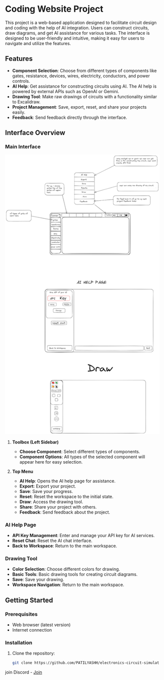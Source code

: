 # Coding Website Project

This project is a web-based application designed to facilitate circuit design and coding with the help of AI integration. Users can construct circuits, draw diagrams, and get AI assistance for various tasks. The interface is designed to be user-friendly and intuitive, making it easy for users to navigate and utilize the features.

## Features

- **Component Selection**: Choose from different types of components like gates, resistance, devices, wires, electricity, conductors, and power controls.
- **AI Help**: Get assistance for constructing circuits using AI. The AI help is powered by external APIs such as OpenAI or Gemini.
- **Drawing Tool**: Make raw drawings of circuits with a functionality similar to Excalidraw.
- **Project Management**: Save, export, reset, and share your projects easily.
- **Feedback**: Send feedback directly through the interface.

## Interface Overview

### Main Interface

![Project Interface](projectimg.png)

1. **Toolbox (Left Sidebar)**
   - **Choose Component**: Select different types of components.
   - **Component Options**: All types of the selected component will appear here for easy selection.

2. **Top Menu**
   - **AI Help**: Opens the AI help page for assistance.
   - **Export**: Export your project.
   - **Save**: Save your progress.
   - **Reset**: Reset the workspace to the initial state.
   - **Draw**: Access the drawing tool.
   - **Share**: Share your project with others.
   - **Feedback**: Send feedback about the project.

### AI Help Page

- **API Key Management**: Enter and manage your API key for AI services.
- **Reset Chat**: Reset the AI chat interface.
- **Back to Workspace**: Return to the main workspace.

### Drawing Tool

- **Color Selection**: Choose different colors for drawing.
- **Basic Tools**: Basic drawing tools for creating circuit diagrams.
- **Save**: Save your drawing.
- **Workspace Navigation**: Return to the main workspace.

## Getting Started

### Prerequisites

- Web browser (latest version)
- Internet connection

### Installation

1. Clone the repository:
   ```sh
   git clone https://github.com/PATILYASHH/electronics-circuit-simulator.git

join Discord - [Join](https://discord.gg/jyGZj5qq) 


